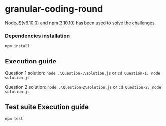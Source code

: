 # granular-coding-round

NodeJS(v6.10.0) and npm(3.10.10) has been used to solve the challenges.

### Dependencies installation
`npm install`

## Execution guide

Question 1 solution: `node .\Question-1\solution.js` or `cd Question-1; node solution.js`

Question 2 solution: `node .\Question-2\solution.js` or `cd Question-2; node solution.js`

## Test suite Execution guide
`npm test`
